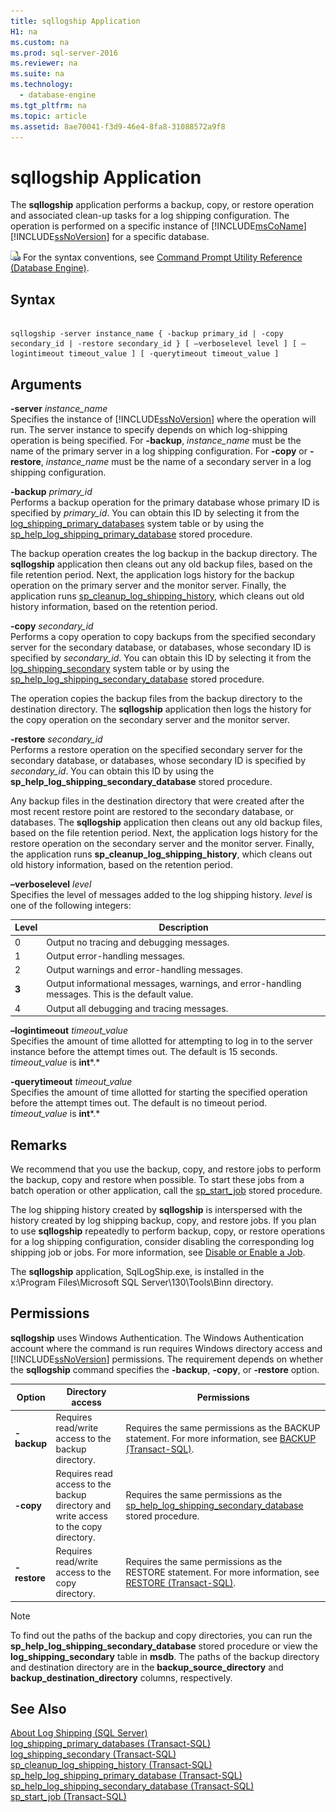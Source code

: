 ```yaml
---
title: sqllogship Application
H1: na
ms.custom: na
ms.prod: sql-server-2016
ms.reviewer: na
ms.suite: na
ms.technology: 
  - database-engine
ms.tgt_pltfrm: na
ms.topic: article
ms.assetid: 8ae70041-f3d9-46e4-8fa8-31088572a9f8
---
```

# sqllogship Application
  The **sqllogship** application performs a backup, copy, or restore operation and associated clean\-up tasks for a log shipping configuration. The operation is performed on a specific instance of [!INCLUDE[msCoName](../../Token/Other/msCoName_md.md)] [!INCLUDE[ssNoVersion](../../Token/Other/ssNoVersion_md.md)] for a specific database.  
  
 ![Topic link icon](../../Images/Image/ImageNotContaina/Topic_Link.gif "Topic_Link") For the syntax conventions, see [Command Prompt Utility Reference &#40;Database Engine&#41;](../../Topics/TopicNameNotContainA/Command-Prompt-Utility-Reference--Database-Engine-.md).  
  
## Syntax  
  
```  
  
sqllogship -server instance_name { -backup primary_id | -copy secondary_id | -restore secondary_id } [ –verboselevel level ] [ –logintimeout timeout_value ] [ -querytimeout timeout_value ]  
```  
  
## Arguments  
 **\-server** *instance\_name*  
 Specifies the instance of [!INCLUDE[ssNoVersion](../../Token/Other/ssNoVersion_md.md)] where the operation will run. The server instance to specify depends on which log\-shipping operation is being specified. For **\-backup**, *instance\_name* must be the name of the primary server in a log shipping configuration. For **\-copy** or **\-restore**, *instance\_name* must be the name of a secondary server in a log shipping configuration.  
  
 **\-backup** *primary\_id*  
 Performs a backup operation for the primary database whose primary ID is specified by *primary\_id*. You can obtain this ID by selecting it from the [log\_shipping\_primary\_databases](../Topic/log_shipping_primary_databases%20\(Transact-SQL\).md) system table or by using the [sp\_help\_log\_shipping\_primary\_database](../Topic/sp_help_log_shipping_primary_database%20\(Transact-SQL\).md) stored procedure.  
  
 The backup operation creates the log backup in the backup directory. The **sqllogship** application then cleans out any old backup files, based on the file retention period. Next, the application logs history for the backup operation on the primary server and the monitor server. Finally, the application runs [sp\_cleanup\_log\_shipping\_history](../Topic/sp_cleanup_log_shipping_history%20\(Transact-SQL\).md), which cleans out old history information, based on the retention period.  
  
 **\-copy** *secondary\_id*  
 Performs a copy operation to copy backups from the specified secondary server for the secondary database, or databases, whose secondary ID is specified by *secondary\_id*. You can obtain this ID by selecting it from the [log\_shipping\_secondary](../Topic/log_shipping_secondary%20\(Transact-SQL\).md) system table or by using the [sp\_help\_log\_shipping\_secondary\_database](../Topic/sp_help_log_shipping_secondary_database%20\(Transact-SQL\).md) stored procedure.  
  
 The operation copies the backup files from the backup directory to the destination directory. The **sqllogship** application then logs the history for the copy operation on the secondary server and the monitor server.  
  
 **\-restore** *secondary\_id*  
 Performs a restore operation on the specified secondary server for the secondary database, or databases, whose secondary ID is specified by *secondary\_id*. You can obtain this ID by using the **sp\_help\_log\_shipping\_secondary\_database** stored procedure.  
  
 Any backup files in the destination directory that were created after the most recent restore point are restored to the secondary database, or databases. The **sqllogship** application then cleans out any old backup files, based on the file retention period. Next, the application logs history for the restore operation on the secondary server and the monitor server. Finally, the application runs **sp\_cleanup\_log\_shipping\_history**, which cleans out old history information, based on the retention period.  
  
 **–verboselevel** *level*  
 Specifies the level of messages added to the log shipping history. *level* is one of the following integers:  
  
|Level|Description|  
|-----------|-----------------|  
|0|Output no tracing and debugging messages.|  
|1|Output error\-handling messages.|  
|2|Output warnings and error\-handling messages.|  
|**3**|Output informational messages, warnings, and error\-handling messages. This is the default value.|  
|4|Output all debugging and tracing messages.|  
  
 **–logintimeout** *timeout\_value*  
 Specifies the amount of time allotted for attempting to log in to the server instance before the attempt times out. The default is 15 seconds. *timeout\_value* is **int***.*  
  
 **\-querytimeout** *timeout\_value*  
 Specifies the amount of time allotted for starting the specified operation before the attempt times out. The default is no timeout period. *timeout\_value* is **int***.*  
  
## Remarks  
 We recommend that you use the backup, copy, and restore jobs to perform the backup, copy and restore when possible. To start these jobs from a batch operation or other application, call the [sp\_start\_job](../Topic/sp_start_job%20\(Transact-SQL\).md) stored procedure.  
  
 The log shipping history created by **sqllogship** is interspersed with the history created by log shipping backup, copy, and restore jobs. If you plan to use **sqllogship** repeatedly to perform backup, copy, or restore operations for a log shipping configuration, consider disabling the corresponding log shipping job or jobs. For more information, see [Disable or Enable a Job](../Topic/Disable%20or%20Enable%20a%20Job.md).  
  
 The **sqllogship** application, SqlLogShip.exe, is installed in the x:\\Program Files\\Microsoft SQL Server\\130\\Tools\\Binn directory.  
  
## Permissions  
 **sqllogship** uses Windows Authentication. The Windows Authentication account where the command is run requires Windows directory access and [!INCLUDE[ssNoVersion](../../Token/Other/ssNoVersion_md.md)] permissions. The requirement depends on whether the **sqllogship** command specifies the **\-backup**, **\-copy**, or **\-restore** option.  
  
|Option|Directory access|Permissions|  
|------------|----------------------|-----------------|  
|**\-backup**|Requires read\/write access to the backup directory.|Requires the same permissions as the BACKUP statement. For more information, see [BACKUP &#40;Transact-SQL&#41;](../Topic/BACKUP%20\(Transact-SQL\).md).|  
|**\-copy**|Requires read access to the backup directory and write access to the copy directory.|Requires the same permissions as the [sp\_help\_log\_shipping\_secondary\_database](../Topic/sp_help_log_shipping_secondary_database%20\(Transact-SQL\).md) stored procedure.|  
|**\-restore**|Requires read\/write access to the copy directory.|Requires the same permissions as the RESTORE statement. For more information, see [RESTORE &#40;Transact-SQL&#41;](../Topic/RESTORE%20\(Transact-SQL\).md).|  
  
> [!NOTE]  
>  To find out the paths of the backup and copy directories, you can run the **sp\_help\_log\_shipping\_secondary\_database** stored procedure or view the **log\_shipping\_secondary** table in **msdb**. The paths of the backup directory and destination directory are in the **backup\_source\_directory** and **backup\_destination\_directory** columns, respectively.  
  
## See Also  
 [About Log Shipping &#40;SQL Server&#41;](../../Topics/TopicNameNotContainA/About-Log-Shipping--SQL-Server-.md)   
 [log_shipping_primary_databases &#40;Transact-SQL&#41;](../Topic/log_shipping_primary_databases%20\(Transact-SQL\).md)   
 [log_shipping_secondary &#40;Transact-SQL&#41;](../Topic/log_shipping_secondary%20\(Transact-SQL\).md)   
 [sp_cleanup_log_shipping_history &#40;Transact-SQL&#41;](../Topic/sp_cleanup_log_shipping_history%20\(Transact-SQL\).md)   
 [sp_help_log_shipping_primary_database &#40;Transact-SQL&#41;](../Topic/sp_help_log_shipping_primary_database%20\(Transact-SQL\).md)   
 [sp_help_log_shipping_secondary_database &#40;Transact-SQL&#41;](../Topic/sp_help_log_shipping_secondary_database%20\(Transact-SQL\).md)   
 [sp_start_job &#40;Transact-SQL&#41;](../Topic/sp_start_job%20\(Transact-SQL\).md)  
  
  